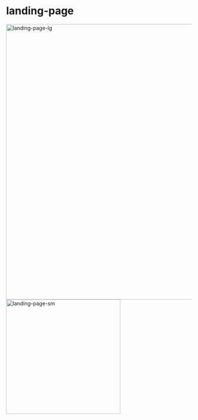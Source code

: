 # landing-page
<img width="746" alt="landing-page-lg" src="https://user-images.githubusercontent.com/80160006/189339033-055927dc-7304-4c00-9dab-a6fa4b9c44d2.png">

<img width="310" alt="landing-page-sm" src="https://user-images.githubusercontent.com/80160006/189339440-84e25b95-7691-42a9-ba9a-f71d9535cb20.png">
